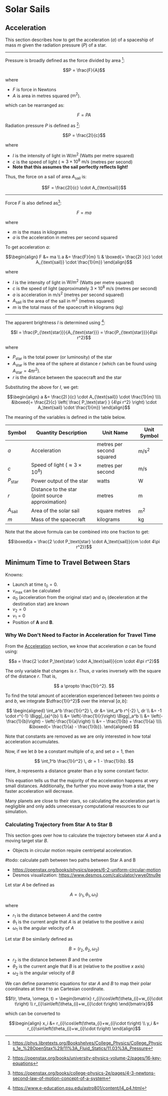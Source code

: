 # Solar Sails
## Acceleration
This section describes how to get the acceleration ($a$) of a spaceship of mass $m$ given the radiation pressure ($P$) of a star.

---

Pressure is broadly defined as the force divided by area [^2]:

[^2]: https://phys.libretexts.org/Bookshelves/College_Physics/College_Physics_1e_%28OpenStax%29/11%3A_Fluid_Statics/11.03%3A_Pressure

$$P = \frac{F}{A}$$

where

- $F$ is force in Newtons
- $A$ is area in metres squared ($\text{m}^2$).

which can be rearranged as:

$$F = PA$$

Radiation pressure $P$ is defined as [^3]:

[^3]: https://openstax.org/books/university-physics-volume-2/pages/16-key-equations

$$P = \frac{2I}{c}$$

where

- $I$ is the intensity of light in $\text{W/m}^2$ (Watts per metre squared)
- $c$ is the speed of light ($\approx 3 \times 10^8 \text{ m/s}$ (metres per second)
- **Note that this assumes the sail perfectly reflects light!**

Thus, the force on a sail of area $A_{\text{sail}}$ is:

$$F = \frac{2I}{c} \cdot A_{\text{sail}}$$

---

Force $F$ is also defined as[^4]:

[^4]: https://openstax.org/books/college-physics-2e/pages/4-3-newtons-second-law-of-motion-concept-of-a-system

$$F = ma$$

where

- $m$ is the mass in kilograms
- $a$ is the acceleration in metres per second squared

To get acceleration $a$:

$$\begin{align}
F &= ma \\
a &= \frac{F}{m} \\
& \boxed{= \frac{2I }{c} \cdot A_{\text{sail}} \cdot \frac{1}{m}}
\end{align}$$

where

- $I$ is the intensity of light in $\text{W/m}^2$ (Watts per metre squared)
- $c$ is the speed of light (approximately $3 \times 10^8 \text{ m/s}$ (metres per second)
- $a$ is acceleration in $\text{m/s}^2$ (metres per second squared)
- $A_{\text{sail}}$ is the area of the sail in $\text{m}^2$ (metres squared)
- $m$ is the total mass of the spacecraft in kilograms ($\text{kg}$)

---

The apparent brightness $I$ is determined using [^5]:

[^5]: https://www.e-education.psu.edu/astro801/content/l4_p4.html

$$I = \frac{P_{\text{star}}}{A_{\text{star}}} =  \frac{P_{\text{star}}}{4\pi r^2}$$

where

- $P_{\text{star}}$ is the total power (or luminosity) of the star
- $A_{\text{star}}$ is the area of the sphere at distance $r$ (which can be found using $A_\text{star} = 4\pi r^2$).
- $r$ is the distance between the spacecraft and the star


Substituting the above for $I$, we get:

$$\begin{align}
a &= \frac{2I }{c} \cdot A_{\text{sail}} \cdot \frac{1}{m} \\\\
&\boxed{= \frac{2}{c} \left( \frac{ P_\text{star} } {4\pi r^2} \right) \cdot A_\text{sail} \cdot \frac{1}{m}}
\end{align}$$

The meaning of the variables is defined in the table below.

| Symbol          | Quantity Description                              | Unit Name                 | Unit Symbol    |
| --------------- | ------------------------------------------------- | ------------------------- | -------------- |
| $a$             | Acceleration                                      | metres per second squared | $\text{m/s}^2$ |
| $c$             | Speed of light ($\approx 3 \times 10^8$)          | metres per second         | $\text{m/s}$   |
| $P_\text{star}$ | Power output of the star                          | watts                     | $\text{W}$     |
| $r$             | Distance to the star (point source approximation) | metres                    | $\text{m}$     |
| $A_\text{sail}$ | Area of the solar sail                            | square metres             | $\text{m}^2$   |
| $m$             | Mass of the spacecraft                            | kilograms                 | $\text{kg}$    |

Note that the above formula can be combined into one fraction to get:

$$\boxed{a = \frac{2 \cdot P_\text{star} \cdot A_\text{sail}}{cm \cdot 4\pi r^2}}$$


## Minimum Time to Travel Between Stars
Knowns:

- Launch at time $t_0 = 0$.
- $v_\text{max}$ can be calculated
- $a_0$ (acceleration from the original star) and $a_1$ (deceleration at the destination star) are known
- $v_2 = 0$
- $v_1 = 0$
- Position of $\mathbf{A}$ and $\mathbf{B}$.

### Why We Don't Need to Factor in Acceleration for Travel Time

From the [Acceleration](#acceleration) section, we know that acceleration $a$ can be found using:

$$a = \frac{2 \cdot P_\text{star} \cdot A_\text{sail}}{cm \cdot 4\pi r^2}$$

The only variable that changes is $r$. Thus, $a$ varies inversely with the square of the distance $r$. That is,

$$
a \propto \frac{1}{r^2}.
$$

To find the total amount of acceleration experienced between two points $a$ and $b$, we integrate $\dfrac{1}{r^2}$ over the interval $[a, b]$:

$$
\begin{aligned}
\int_a^b \frac{1}{r^2} \, dr &= \int_a^b r^{-2} \, dr \\
&= -1 \cdot r^{-1} \Bigg|_{a}^{b} \\
&= \left(-\frac{1}{r}\right) \Bigg|_a^b \\
&= \left(-\frac{1}{b}\right) - \left(-\frac{1}{a}\right) \\
&= - \frac{1}{b} + \frac{1}{a} \\\\
&\boxed{= \frac{1}{a} - \frac{1}{b}}.
\end{aligned}
$$

Note that constants are removed as we are only interested in how total acceleration accumulates.

Now, if we let $b$ be a constant multiple of $a$, and set $a = 1$, then

$$
\int_1^b \frac{1}{r^2} \, dr = 1 - \frac{1}{b}.
$$

Here, $b$ represents a distance greater than $a$ by some constant factor.

This equation tells us that the majority of the acceleration happens at very small distances. Additionally, the further you move away from a star, the faster acceleration will decrease.

Many planets are close to their stars, so calculating the acceleration part is negligible and only adds unnecessary computational resources to our simulation.



### Calculating Trajectory from Star A to Star B

This section goes over how to calculate the trajectory between star $A$ and a moving target star $B$.

- Objects in circular motion require centripetal acceleration.

#todo: calculate path between two paths between Star A and B

- https://openstax.org/books/physics/pages/6-2-uniform-circular-motion
- Desmos visualization: https://www.desmos.com/calculator/ywye0tnu9e

Let star $A$ be defined as

$$A = (r_1 , \theta_1 , \omega_1)$$

where

- $r_1$ is the distance between $A$ and the centre
- $\theta_1$ is the current angle that $A$ is at (relative to the positive $x$ axis)
- $\omega_1$ is the angular velocity of $A$

Let star $B$ be similarly defined as

$$B = (r_2 , \theta_2 , \omega_2)$$

- $r_2$ is the distance between $B$ and the centre
- $\theta_2$ is the current angle that $B$ is at (relative to the positive $x$ axis)
- $\omega_2$ is the angular velocity of $B$

We can define parametric equations for star $A$ and $B$ to map their polar coordinates at time $t$ to an Cartesian coordinate.

$$f(r, \theta, \omega, t) = \begin{bmatrix} r_{i}\cos\left(\theta_{i}+w_{i}\cdot t\right) \\ r_{i}\sin\left(\theta_{i}+w_{i}\cdot t\right) \end{bmatrix}$$

which can be converted to

$$\begin{align}
x_i &= r_{i}\cos\left(\theta_{i}+w_{i}\cdot t\right) \\
y_i &= r_{i}\sin\left(\theta_{i}+w_{i}\cdot t\right)
\end{align}$$

